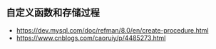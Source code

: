 ## 自定义函数和存储过程  
 - https://dev.mysql.com/doc/refman/8.0/en/create-procedure.html  
 - https://www.cnblogs.com/caoruiy/p/4485273.html